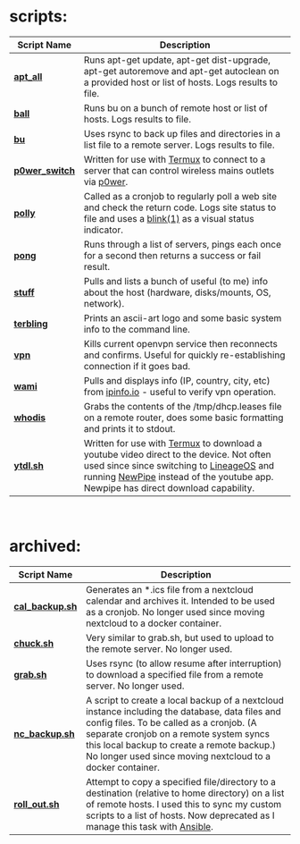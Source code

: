# scripts:
Script Name					| Description
------------------------------------------------|-------------
[**apt_all**][link_repo_apt_all]		| Runs apt-get update, apt-get dist-upgrade, apt-get autoremove and apt-get autoclean on a provided host or list of hosts.  Logs results to file.
[**ball**][link_repo_ball]			| Runs bu on a bunch of remote host or list of hosts.  Logs results to file.
[**bu**][link_repo_bu]				| Uses rsync to back up files and directories in a list file to a remote server.  Logs results to file.
[**p0wer\_switch**][link_repo_p0wer_switch]	| Written for use with [Termux][link_web_termux] to connect to a server that can control wireless mains outlets via [p0wer][link_gitlab_clewsy_p0wer].
[**polly**][link_repo_polly]			| Called as a cronjob to regularly poll a web site and check the return code.  Logs site status to file and uses a [blink(1)][link_web_blink1] as a visual status indicator.
[**pong**][link_repo_pong]			| Runs through a list of servers, pings each once for a second then returns a success or fail result.
[**stuff**][link_repo_stuff]			| Pulls and lists a bunch of useful (to me) info about the host (hardware, disks/mounts, OS, network).
[**terbling**][link_repo_terbling]		| Prints an ascii-art logo and some basic system info to the command line.
[**vpn**][link_repo_vpn]			| Kills current openvpn service then reconnects and confirms.  Useful for quickly re-establishing connection if it goes bad.
[**wami**][link_repo_wami]			| Pulls and displays info (IP, country, city, etc) from [ipinfo.io][link_web_ipinfo] - useful to verify vpn operation.
[**whodis**][link_repo_whodis]			| Grabs the contents of the /tmp/dhcp.leases file on a remote router, does some basic formatting and prints it to stdout.
[**ytdl.sh**][link_repo_ytdl]			| Written for use with [Termux][link_web_termux] to download a youtube video direct to the device.  Not often used since since switching to [LineageOS][link_web_lineageos] and running [NewPipe][link_web_newpipe] instead of the youtube app.  Newpipe has direct download capability.

<br />  

# archived:
Script Name						| Description
--------------------------------------------------------|-------------
[**cal\_backup.sh**][link_repo_archive_cal_backup.sh]	| Generates an \*.ics file from a nextcloud calendar and archives it.  Intended to be used as a cronjob.  No longer used since moving nextcloud to a docker container.
[**chuck.sh**][link_repo_archive_chuck.sh]		| Very similar to grab.sh, but used to upload to the remote server.  No longer used.
[**grab.sh**][link_repo_archive_grab.sh]		| Uses rsync (to allow resume after interruption) to download a specified file from a remote server.  No longer used.
[**nc\_backup.sh**][link_repo_archive_nc_backup.sh]	| A script to create a local backup of a nextcloud instance including the database, data files and config files.  To be called as a cronjob.  (A separate cronjob on a remote system syncs this local backup to create a remote backup.)  No longer used since moving nextcloud to a docker container.
[**roll_out.sh**][link_repo_archive_roll_out.sh]	| Attempt to copy a specified file/directory to a destination (relative to home directory) on a list of remote hosts.  I used this to sync my custom scripts to a list of hosts.  Now deprecated as I manage this task with [Ansible][link_web_ansible].


[link_repo_apt_all]:apt_all
[link_repo_ball]:ball
[link_repo_bu]:bu
[link_repo_p0wer_switch]:p0wer_switch
[link_repo_polly]:polly
[link_repo_pong]:pong
[link_repo_stuff]:stuff
[link_repo_terbling]:terbling
[link_repo_vpn]:vpn
[link_repo_wami]:wami
[link_repo_whodis]:whodis
[link_repo_ytdl]:ytdl
[link_repo_archive_cal_backup.sh]:archive/cal_backup.sh
[link_repo_archive_chuck.sh]:archive/chuck.sh
[link_repo_archive_grab.sh]:archive/grab.sh
[link_repo_archive_nc_backup.sh]:archive/nc_backup.sh
[link_repo_archive_roll_out.sh]:archive/roll_out.sh
[link_gitlab_clewsy_p0wer]:https://gitlab.com/clewsy/p0wer
[link_web_termux]:https://termux.com/
[link_web_blink1]:https://blink1.thingm.com/
[link_web_ipinfo]:https://ipinfo.io/
[link_web_lineageos]:https://lineageos.org/
[link_web_newpipe]:https://newpipe.schabi.org/
[link_web_ansible]:https://docs.ansible.com/
